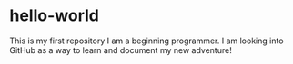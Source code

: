 # hello-world
This is my first repository
I am a beginning programmer.  I am looking into GitHub as a way to learn and document my new adventure!
